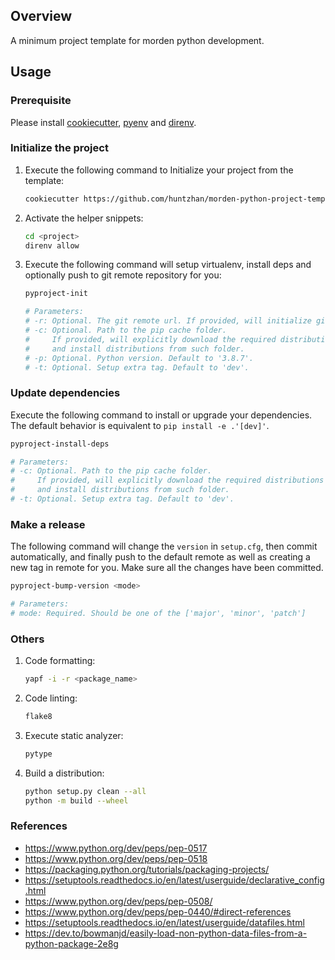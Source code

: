 ## Overview

A minimum project template for morden python development.

## Usage

### Prerequisite

Please install [cookiecutter](https://github.com/audreyr/cookiecutter),  [pyenv](https://github.com/pyenv/pyenv) and [direnv](https://direnv.net/).

### Initialize the project

1. Execute the following command to Initialize your project from the template:

   ```bash
   cookiecutter https://github.com/huntzhan/morden-python-project-template.git
   ```

1. Activate the helper snippets:

   ```bash
   cd <project>
   direnv allow
   ```

1. Execute the following command will setup virtualenv, install deps and optionally push to git remote repository for you:

   ```bash
   pyproject-init
   
   # Parameters:
   # -r: Optional. The git remote url. If provided, will initialize git and push to remote.
   # -c: Optional. Path to the pip cache folder.
   #     If provided, will explicitly download the required distributions to
   #     and install distributions from such folder.
   # -p: Optional. Python version. Default to '3.8.7'.
   # -t: Optional. Setup extra tag. Default to 'dev'.
   ```

### Update dependencies

Execute the following command to install or upgrade your dependencies. The default behavior is equivalent to `pip install -e .'[dev]'`.

```bash
pyproject-install-deps

# Parameters:
# -c: Optional. Path to the pip cache folder.
#     If provided, will explicitly download the required distributions to
#     and install distributions from such folder.
# -t: Optional. Setup extra tag. Default to 'dev'.
```

### Make a release

The following command will change the `version` in `setup.cfg`, then commit automatically, and finally push to the default remote as well as creating a new tag in remote for you. Make sure all the changes have been committed.

```bash
pyproject-bump-version <mode>

# Parameters:
# mode: Required. Should be one of the ['major', 'minor', 'patch']
```

### Others

1. Code formatting:

   ```bash
   yapf -i -r <package_name>
   ```

2. Code linting:

   ```bash
   flake8
   ```

3. Execute static analyzer:

   ```bash
   pytype
   ```

4. Build a distribution:

   ```bash
   python setup.py clean --all
   python -m build --wheel
   ```


### References

* https://www.python.org/dev/peps/pep-0517
* https://www.python.org/dev/peps/pep-0518
* https://packaging.python.org/tutorials/packaging-projects/
* https://setuptools.readthedocs.io/en/latest/userguide/declarative_config.html
* https://www.python.org/dev/peps/pep-0508/
* https://www.python.org/dev/peps/pep-0440/#direct-references
* https://setuptools.readthedocs.io/en/latest/userguide/datafiles.html
* https://dev.to/bowmanjd/easily-load-non-python-data-files-from-a-python-package-2e8g

